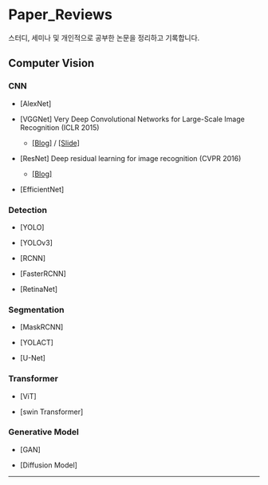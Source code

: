 # Paper_Reviews
스터디, 세미나 및 개인적으로 공부한 논문을 정리하고 기록합니다.


## Computer Vision
### CNN

- [AlexNet]

- [VGGNet] Very Deep Convolutional Networks for Large-Scale Image Recognition (ICLR 2015)
  - [[Blog]](https://ksko0424.tistory.com/23) / [[Slide]](https://drive.google.com/file/d/1-WnVJWXNxIXzJcWLRnvN8mDDcbL07lb1/view?usp=sharing)

- [ResNet] Deep residual learning for image recognition (CVPR 2016)
  - [[Blog]](https://ksko0424.tistory.com/24)

- [EfficientNet]

### Detection
- [YOLO]

- [YOLOv3]

- [RCNN]

- [FasterRCNN]

- [RetinaNet]

### Segmentation
- [MaskRCNN]

- [YOLACT]

- [U-Net]

### Transformer
- [ViT]

- [swin Transformer]

### Generative Model
- [GAN]

- [Diffusion Model]

---
